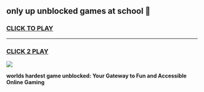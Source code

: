 
## only up unblocked games at school 👋
<h3>
<a href="https://premium.freeplayer.one?title=only_up_unblocked_games_at_school&ref=13F">CLICK TO PLAY</a></h3>
<hr>

<h3>
<a href="https://premium.freeplayer.one?title=only_up_unblocked_games_at_school&ref=13F">CLICK 2 PLAY</a>
  
</h3>

<a href="https://premium.freeplayer.one?title=only_up_unblocked_games_at_school&ref=12F/"><img src="https://clearcache.store/games.png"></a>


**worlds hardest game unblocked: Your Gateway to Fun and Accessible Online Gaming**
